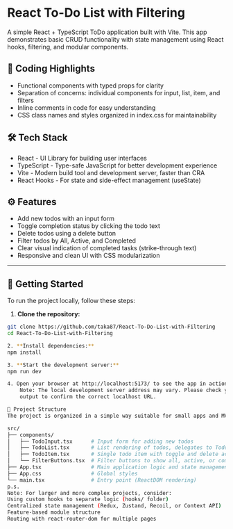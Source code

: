 # React To-Do List with Filtering

A simple React + TypeScript ToDo application built with Vite. This app demonstrates basic CRUD functionality with state management using React hooks, filtering, and modular components.

## 📝 Coding Highlights
- Functional components with typed props for clarity
- Separation of concerns: individual components for input, list, item, and filters
- Inline comments in code for easy understanding
- CSS class names and styles organized in index.css for maintainability

## 🛠 Tech Stack
- React - UI Library for building user interfaces
- TypeScript - Type-safe JavaScript for better development experience
- Vite - Modern build tool and development server, faster than CRA
- React Hooks - For state and side-effect management (useState)

## ⚙️ Features

- Add new todos with an input form
- Toggle completion status by clicking the todo text
- Delete todos using a delete button
- Filter todos by All, Active, and Completed
- Clear visual indication of completed tasks (strike-through text)
- Responsive and clean UI with CSS modularization

---

## 🚀 Getting Started

To run the project locally, follow these steps:

1. **Clone the repository:**

```bash
git clone https://github.com/taka87/React-To-Do-List-with-Filtering
cd React-To-Do-List-with-Filtering

2. **Install dependencies:**
npm install

3. **Start the development server:**
npm run dev

4. Open your browser at http://localhost:5173/ to see the app in action. 
    Note: The local development server address may vary. Please check your terminal 
    output to confirm the correct localhost URL.

🧱 Project Structure
The project is organized in a simple way suitable for small apps and MVPs:

src/
├── components/
│   ├── TodoInput.tsx      # Input form for adding new todos
│   ├── TodoList.tsx       # List rendering of todos, delegates to TodoItem
│   ├── TodoItem.tsx       # Single todo item with toggle and delete actions
│   └── FilterButtons.tsx  # Filter buttons to show all, active, or completed todos
├── App.tsx                # Main application logic and state management
├── App.css                # Global styles
└── main.tsx               # Entry point (ReactDOM rendering)
p.s.
Note: For larger and more complex projects, consider:
Using custom hooks to separate logic (hooks/ folder)
Centralized state management (Redux, Zustand, Recoil, or Context API)
Feature-based module structure
Routing with react-router-dom for multiple pages